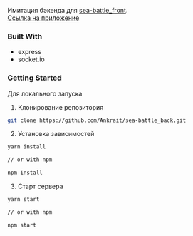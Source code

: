 Имитация бэкенда для [sea-battle_front](https://github.com/Ankrait/sea-battle_front).
<br />
[Ссылка на приложение](https://ankrait.github.io/sea-battle_front/)

### Built With
* express
* socket.io

### Getting Started
Для локального запуска
1. Клонирование репозитория
```sh
git clone https://github.com/Ankrait/sea-battle_back.git
```
2. Установка зависимостей
```sh
yarn install

// or with npm

npm install
```
3. Старт сервера
```sh
yarn start

// or with npm

npm start
```
